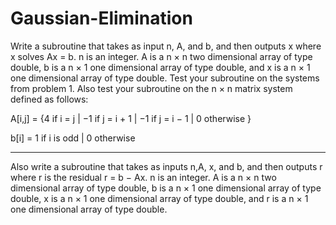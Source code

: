 # Gaussian-Elimination


Write a subroutine that takes as input n, A, and b, and then outputs x where x solves Ax = b. 
n is an integer. A is a n × n two dimensional array of type double, b is a n × 1 one dimensional 
array of type double, and x is a n × 1 one dimensional array of type double. Test your subroutine on 
the systems from problem 1. Also test your subroutine on the n × n matrix system defined as follows:

A[i,j] =  {4 if i = j | −1 if j = i + 1 | −1 if j = i − 1 | 0 otherwise }

b[i] =  1 if i is odd | 0 otherwise

----------------------------------------------------------------------------------

Also write a subroutine that takes as inputs n,A, x, and b, and then
outputs r where r is the residual r = b − Ax. n is an integer. A is a n × n
two dimensional array of type double, b is a n × 1 one dimensional array
of type double, x is a n × 1 one dimensional array of type double, and r
is a n × 1 one dimensional array of type double.
